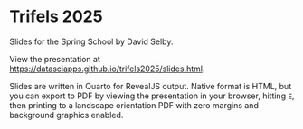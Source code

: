 # Trifels 2025

Slides for the Spring School by David Selby.

View the presentation at <https://datasciapps.github.io/trifels2025/slides.html>.

Slides are written in Quarto for RevealJS output. Native format is HTML, but you can export to PDF by viewing the presentation in your browser, hitting `E`, then printing to a landscape orientation PDF with zero margins and background graphics enabled.




